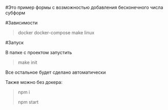 #Это пример формы с возможностью добавления бесконечного числа субформ 

#Зависимости
>docker docker-compose make linux

#Запуск

В папке с проектом запустить

>make init

Все остальное будет сделано автоматически

Также можно без докера:

> npm i
>
> npm start

 

